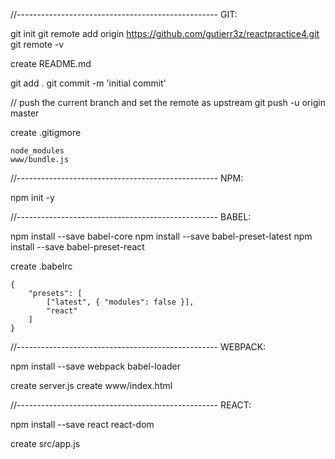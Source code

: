 
//--------------------------------------------------
GIT:

git init
git remote add origin https://github.com/gutierr3z/reactpractice4.git
git remote -v

create README.md

git add .
git commit -m 'initial commit'

// push the current branch and set the remote as upstream
git push -u origin master

create .gitigmore

    node_modules
    www/bundle.js

//--------------------------------------------------
NPM:

npm init -y

//--------------------------------------------------
BABEL:

npm install --save babel-core
npm install --save babel-preset-latest
npm install --save babel-preset-react

create .babelrc

    {
        "presets": [
            ["latest", { "modules": false }],
            "react"
        ]
    }

//--------------------------------------------------
WEBPACK:

npm install --save webpack babel-loader

create server.js
create www/index.html

//--------------------------------------------------
REACT:

npm install --save react react-dom

create src/app.js